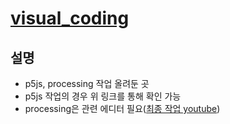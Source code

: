 # [visual_coding](https://jjunyjjuny.github.io/visual_coding/)

## 설명 
- p5js, processing 작업 올려둔 곳
- p5js 작업의 경우 위 링크를 통해 확인 가능 
- processing은 관련 에디터 필요([최종 작업 youtube](https://www.youtube.com/watch?v=LNPj9fn3ZJo)) 
